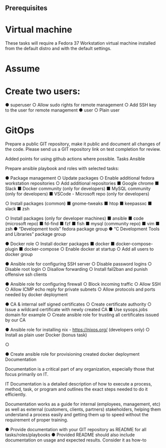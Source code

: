 ## Prerequisites
# Virtual machine
These tasks will require a Fedora 37 Workstation virtual machine installed from the default distro and with the default settings. 

# Assume 

# Create two users:

●	superuser
○	Allow sudo rights for remote management
○	Add SSH key to the user for remote management
●	user
○	Plain user

# GitOps

Prepare a public GIT repository, make it public and document all changes of the code. Please send us a GIT repository link on test completion for review. 

Added points for using github actions where possible.
Tasks
Ansible

Prepare ansible playbook and roles with selected tasks:

●	Package management
○	Update packages
○	Enable additional fedora workstation repositories
○	Add additional repositories 
■	Google chrome
■	Slack
■	Docker community (only for developers)
■	MySQL community (only for developers)
■	VSCode - Microsoft repo (only for developers)

○	Install packages (common)
■	gnome-tweaks
■	htop
■	keepassxc
■	slack
■	zsh

○	Install packages (only for developer machines)
■	ansible
■	code (microsoft repo)
■	fd-find
■	fzf
■	fish
■	mysql (community repo)
■	vim
■	zsh 
●	“Development tools” fedora package group
●	“C Development Tools and Libraries” package group

●	Docker role 
○	Install docker packages
■	docker
■	docker-compose-plugin
■	docker-compose
○	Enable docker at startup
○	Add all users to docker group

●	Ansible role for configuring SSH server
○	Disable password logins
○	Disable root login
○	Disallow forwarding
○	Install fail2ban and punish offensive ssh clients

●	Ansible role for configuring firewall
○	Block incoming traffic
○	Allow SSH 
○	Allow ICMP echo reply for private subnets
○	Allow protocols and ports needed by docker deployment

●	CA & internal self signed certificates
○	Create certificate authority 
○	Issue a wildcard certificate with newly created CA
■	Use sysops.jobs domain for example
○	Create ansible role for trusting all certificates issued by our CA

●	Ansible role for installing nix - https://nixos.org/ (developers only)
○	Install as plain user
Docker (bonus task)

○	 

●	Create ansible role for provisioning created docker deployment
Documentation

Documentation is a critical part of any organization, especially those that focus primarily on IT. 

IT Documentation is a detailed description of how to execute a process, method, task, or program and outlines the exact steps needed to do it efficiently.

Documentation works as a guide for internal (employees, management, etc) as well as external (customers, clients, partners) stakeholders, helping them understand a process easily and getting them up to speed without the requirement of proper training.

●	Provide documentation with your GIT repository as README for all tasks/roles/playbooks
●	Provided README should also include documentation on usage and expected results. Consider it as how-to
